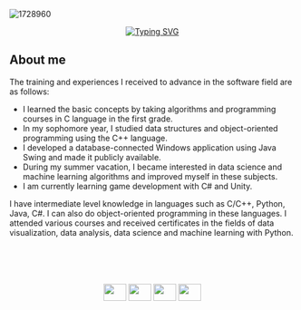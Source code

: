 ![1728960](https://github.com/osman-tkdmr/osman-tkdmr/assets/67903397/f3d62163-1b89-4f9f-bff6-7aff46236f00)




<p align="center">
  <a href="https://git.io/typing-svg"><img src="https://readme-typing-svg.demolab.com?font=Fira+Code&pause=1000&color=FFFFFF&center=true&width=435&lines=Hello+I'm+Osman;I+improve+myself+in+the+field;Software+Development." alt="Typing SVG" />
  </a>
</p>

<p>
  
  
  <h2>About me</h2>
    
  The training and experiences I received to advance in the software field are as follows:

  - I learned the basic concepts by taking algorithms and programming courses in C language in the first grade.
  - In my sophomore year, I studied data structures and object-oriented programming using the C++ language.
  - I developed a database-connected Windows application using Java Swing and made it publicly available.
  - During my summer vacation, I became interested in data science and machine learning algorithms and improved myself in these subjects.
  - I am currently learning game development with C# and Unity.
  
  I have intermediate level knowledge in languages ​​such as C/C++, Python, Java, C#. I can also do object-oriented programming in these languages.
  I attended various courses and received certificates in the fields of data visualization, data analysis, data science and machine learning with Python.
  <br><br><br><br><br>
</p>

<p align="center">
  <a href="https://www.linkedin.com/in/osman-tekdamar-324ba4251" target="blank" style="text-decoration: none;">
    <img align="center" src="https://www.refugies-gironde.fr/content/uploads/2022/12/lkd.png" alt="" height="30" width="40" />
  </a>
  
  
  <a href="https://www.kaggle.com/osmantekdamar" target="blank" style="text-decoration: none;">
    <img align="center" src="https://cdn4.iconfinder.com/data/icons/logos-and-brands/512/189_Kaggle_logo_logos-1024.png" alt="" height="30" width="40" />
</a>

  <a href="https://leetcode.com/osman_tkdmr/" target="blank" style="text-decoration: none;">
    <img align="center" src="https://i0.wp.com/turingplanet.org/wp-content/uploads/2020/05/LeetCode_logo.png" alt="" height="30" width="40" />
  </a>
  <a href="https://www.instagram.com/osman_tkdmr/#" target="blank" style="text-decoration: none;">
    <img align="center" src="https://upload.wikimedia.org/wikipedia/commons/a/a5/Instagram_icon.png" alt="" height="30" width="40" />
  </a>
</p>



